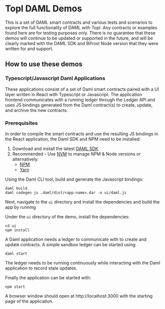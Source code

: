 # Topl DAML Demos

This is a set of DAML smart contracts and various tests and scenarios to explore the full functionality of DAML with Topl. Any contracts or examples found here are for testing purposes only. There is no guarantee that these demos will continue to be updated or supported in the future, and will be clearly marked with the DAML SDK and Bifrost Node version that they were written for and support.

## How to use these demos

### Typescript/Javascript Daml Applications

These applications consist of a set of Daml smart contracts paired with a UI layer written in React with Typescript or Javascript. The application frontend communicates with a running ledger through the Ledger API and uses JS bindings generated from the Daml contract(s) to create, update, and archive the new contracts.

### Prerequisites

In order to compile the smart contracts and use the resulting JS bindings in the React application, the Daml SDK and NPM need to be installed:

1. Download and install the latest [DAML SDK](https://github.com/digital-asset/daml/releases)
2. Recommended - Use [NVM](https://github.com/nvm-sh/nvm) to manage NPM & Node versions or alternatively:
     - [NPM](https://docs.npmjs.com/downloading-and-installing-node-js-and-npm)
     - [Yarn](https://yarnpkg.com/getting-started/install)

Using the Daml CLI tool, build and generate the Javascript bindings:

```
daml build
daml codegen js .daml/dist/<app-name>.dar -o ui/daml.js
```

Next, navigate to the `ui` directory and install the dependencies and build the app by running

Under the `ui` directory of the demo, install the dependencies:

```
cd ui
npm install
```

A Daml application needs a ledger to communicate with to create and update contracts. A simple sandbox ledger can be started using:

```
daml start
```

The ledger needs to be running continuously while interacting with the Daml application to record state updates.

Finally the application can be started with:

```
npm start
```

A browser window should open at http://localhost:3000 with the starting page of the application.
